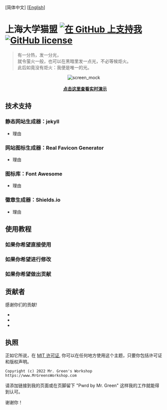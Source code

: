 [简体中文] [[English](https://github.com/lkxnif/shu-maomeng/blob/main/README-en.md#readme)]

# 上海大学猫盟 [<img src="https://shields.io/badge/Github%20Sponsors-Support%20us-blue?logo=GitHub+Sponsors" alt="在 GitHub 上支持我" data-no-image-viewer>](https://github.com/sponsors/ "在 GitHub 上支持我") [<img src="https://img.shields.io/github/license/MrGreensWorkshop/MrGreen-JekyllTheme" alt="GitHub license" data-no-image-viewer>](https://github.com/MrGreensWorkshop/MrGreen-JekyllTheme/blob/main/LICENSE.txt)



> 有一分热，发一分光，<br>
> 就令萤火一般，也可以在黑暗里发一点光，不必等候炬火。<br>
> 此后如竟没有炬火：我便是唯一的光。<br>

<!-- readme -->


<div align="center">
  <img src="https://jekyll-theme-mrgreen-demo.mrgreensworkshop.com/assets/img/posts/mock1.jpg" max-height="500" alt="screen_mock">
  <br><br>
  <a href="https://jekyll-theme-mrgreen-demo.mrgreensworkshop.com/zh" style="font-weight: bold;" >点击这里查看实时演示</a>
</div>


## 技术支持

### 静态网站生成器：jekyll

* 理由

### 网站图标生成器：Real Favicon Generator

* 理由

### 图标库：Font Awesome

* 理由

### 徽章生成器：Shields.io

* 理由

## 使用教程

### 如果你希望直接使用

### 如果你希望进行修改

### 如果你希望做出贡献

## 贡献者

感谢你们的贡献!

* 
* 
* 

## 执照

正如它所说，在 [MIT 许可证](https://github.com/MrGreensWorkshop/MrGreen-JekyllTheme/blob/main/LICENSE.txt), 你可以在任何地方使用这个主题，只要你包括许可证和版权声明。

`Copyright (c) 2022 Mr. Green's Workshop https://www.MrGreensWorkshop.com`

请添加链接到我的页面或在页脚留下 "Pwrd by Mr. Green" 这样我的工作就能得到认可。

谢谢你！